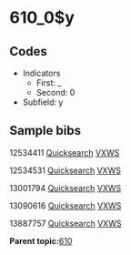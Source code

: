 # 610\_0$y

## Codes

-   Indicators
    -   First: \_
    -   Second: 0
-   Subfield: y

## Sample bibs

12534411 [Quicksearch](https://search.library.yale.edu/catalog/12534411) [VXWS](http://prodorbis.library.yale.edu:7014/vxws/GetHoldingsService?bibId=12534411)

12534531 [Quicksearch](https://search.library.yale.edu/catalog/12534531) [VXWS](http://prodorbis.library.yale.edu:7014/vxws/GetHoldingsService?bibId=12534531)

13001794 [Quicksearch](https://search.library.yale.edu/catalog/13001794) [VXWS](http://prodorbis.library.yale.edu:7014/vxws/GetHoldingsService?bibId=13001794)

13090616 [Quicksearch](https://search.library.yale.edu/catalog/13090616) [VXWS](http://prodorbis.library.yale.edu:7014/vxws/GetHoldingsService?bibId=13090616)

13887757 [Quicksearch](https://search.library.yale.edu/catalog/13887757) [VXWS](http://prodorbis.library.yale.edu:7014/vxws/GetHoldingsService?bibId=13887757)

**Parent topic:**[610](../../tags/610/610.md)

